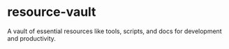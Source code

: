 # resource-vault
A vault of essential resources like tools, scripts, and docs for development and productivity.
